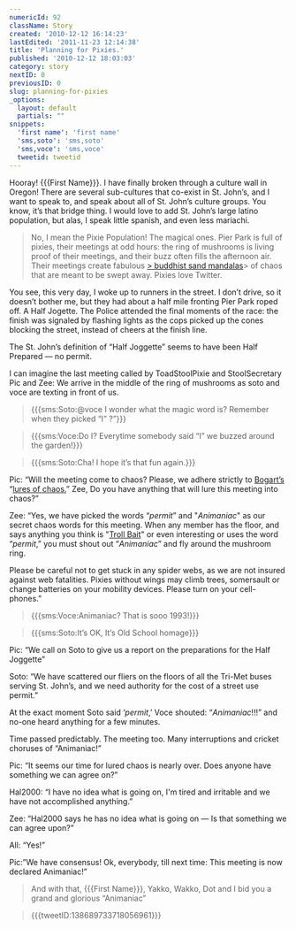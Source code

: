 ```yaml
---
numericId: 92
className: Story
created: '2010-12-12 16:14:23'
lastEdited: '2011-11-23 12:14:38'
title: 'Planning for Pixies.'
published: '2010-12-12 18:03:03'
category: story
nextID: 0
previousID: 0
slug: planning-for-pixies
_options:
  layout: default
  partials: ""
snippets:
  'first name': 'first name'
  'sms,soto': 'sms,soto'
  'sms,voce': 'sms,voce'
  tweetid: tweetid
---
```

Hooray! {{{First Name}}}. I have finally broken through a culture wall in Oregon! There are several sub-cultures that co-exist in St. John’s, and I want to speak to, and speak about all of St. John’s culture groups. You know, it’s that bridge thing. I would love to add St. John’s large latino population, but alas, I speak little spanish, and even less mariachi.

> No, I mean the Pixie Population! The magical ones. Pier Park is full of pixies, their meetings at odd hours: the ring of mushrooms is living proof of their meetings, and their buzz often fills the afternoon air. Their meetings create fabulous [> buddhist sand mandalas][0]>  of chaos that are meant to be swept away. Pixies love Twitter.

You see, this very day, I woke up to runners in the street. I don’t drive, so it doesn’t bother me, but they had about a half mile fronting Pier Park roped off. A Half Jogette. The Police attended the final moments of the race: the finish was signaled by flashing lights as the cops picked up the cones blocking the street, instead of cheers at the finish line.

The St. John’s definition of “Half Joggette” seems to have been Half Prepared — no permit.

I can imagine the last meeting called by ToadStoolPixie and StoolSecretary Pic and Zee: We arrive in the middle of the ring of mushrooms as soto and voce are texting in front of us.

> {{{sms:Soto:@voce I wonder what the magic word is? Remember when they picked “I” ?”}}}

> {{{sms:Voce:Do I? Everytime somebody said “I” we buzzed around the garden!}}}

> {{{sms:Soto:Cha! I hope it’s that fun again.}}}

Pic: “Will the meeting come to chaos? Please, we adhere strictly to [Bogart’s][1] “[lures of chaos.][2]” Zee, Do you have anything that will lure this meeting into chaos?”

Zee: “Yes, we have picked the words “_permit_” and "_Animaniac_" as our secret chaos words for this meeting. When any member has the floor, and says anything you think is "[Troll Bait][3]" or even interesting or uses the word “_permit_,” you must shout out “_Animaniac_” and fly around the mushroom ring.

Please be careful not to get stuck in any spider webs, as we are not insured against web fatalities. Pixies without wings may climb trees, somersault or change batteries on your mobility devices. Please turn on your cell-phones.”

> {{{sms:Voce:Animaniac? That is sooo 1993!}}}

> {{{sms:Soto:It’s OK, It’s Old School homage}}}

Pic: “We call on Soto to give us a report on the preparations for the Half Joggette” 

Soto: “We have scattered our fliers on the floors of all the Tri-Met buses serving St. John’s, and we need authority for the cost of a street use permit.”

At the exact moment Soto said ‘_permit_,’ Voce shouted: “_Animaniac_!!!” and no-one heard anything for a few minutes.

Time passed predictably. The meeting too. Many interruptions and cricket choruses of “Animaniac!”

Pic: “It seems our time for lured chaos is nearly over. Does anyone have something we can agree on?”

Hal2000: “I have no idea what is going on, I'm tired and irritable and we have not accomplished anything.”

Zee: “Hal2000 says he has no idea what is going on — Is that something we can agree upon?”

All: “Yes!”

Pic:”We have consensus! Ok, everybody, till next time: This meeting is now declared Animaniac!”

> And with that, {{{First Name}}}, Yakko, Wakko, Dot and I bid you a grand and glorious “Animaniac” 

> {{{tweetID:138689733718056961}}}



[0]: http://www.google.com/imgres?imgurl=http://www.karinenglish.com/wp-content/uploads/2010/02/sand-mandala.jpg&amp;imgrefurl=http://www.karinenglish.com/%3Fm%3D201002&amp;h=450&amp;w=600&amp;sz=120&amp;tbnid=o4rkmlCy0S3HjM:&amp;tbnh=101&amp;tbnw=135&amp;prev=/images%3Fq%3Dsand%2Bmandala&amp;zoom=1&amp;q=sand+mandala&amp;usg=__Wjo8SPnSP4qUa2ZkFQASIxL1YD4=&amp;sa=X&amp;ei=GHwFTcztEZPWtQOuzaCaDQ&amp;ved=0CCYQ9QEwAg
[1]: http://en.wikipedia.org/wiki/Boggart
[2]: http://www.google.com/search?&amp;rls=en&amp;q=rules+of+order&amp;ie=UTF-8&amp;oe=UTF-8
[3]: http://artoftrolling.memebase.com/